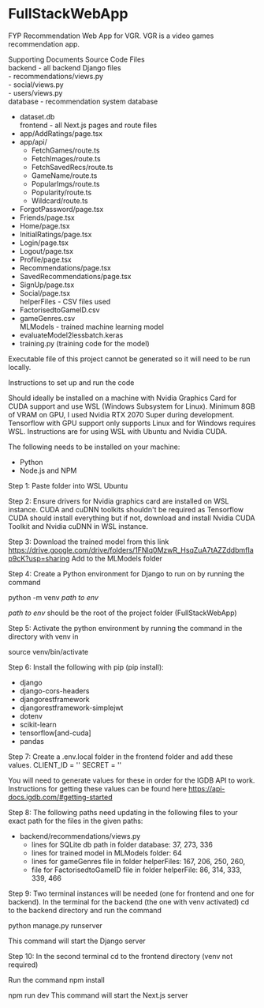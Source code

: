 # FullStackWebApp
 FYP Recommendation Web App for VGR.
 VGR is a video games recommendation app.

Supporting Documents Source Code Files </br>
backend - all backend Django files</br>
    - recommendations/views.py</br>
    - social/views.py</br>
    - users/views.py</br>
database - recommendation system database</br>
   - dataset.db</br>
frontend - all Next.js pages and route files</br>
  - app/AddRatings/page.tsx</br>
  - app/api/</br>
    - FetchGames/route.ts</br>
    - FetchImages/route.ts</br>
    - FetchSavedRecs/route.ts</br>
    - GameName/route.ts</br>
    - PopularImgs/route.ts</br>
    - Popularity/route.ts</br>
    - Wildcard/route.ts</br>
  - ForgotPassword/page.tsx</br>
  - Friends/page.tsx</br>
  - Home/page.tsx</br>
  - InitialRatings/page.tsx</br>
  - Login/page.tsx</br>
  - Logout/page.tsx</br>
  - Profile/page.tsx</br>
  - Recommendations/page.tsx</br>
  - SavedRecommendations/page.tsx</br>
  - SignUp/page.tsx</br>
  - Social/page.tsx</br>
helperFiles - CSV files used</br>
  -  FactorisedtoGameID.csv</br>
  -  gameGenres.csv</br>
 MLModels - trained machine learning model</br>
  - evaluateModel2lessbatch.keras </br>
  - training.py (training code for the model) </br>

Executable file of this project cannot be generated so it will need to be run locally. 

Instructions to set up and run the code

Should ideally be installed on a machine with Nvidia Graphics Card for CUDA support and use WSL (Windows Subsystem for Linux).
Minimum 8GB of VRAM on GPU, I used Nvidia RTX 2070 Super during development. 
Tensorflow with GPU support only supports Linux and for Windows requires WSL. 
Instructions are for using WSL with Ubuntu and Nvidia CUDA. 

The following needs to be installed on your machine:
- Python
- Node.js and NPM

Step 1: 
Paste folder into WSL Ubuntu

Step 2:
Ensure drivers for Nvidia graphics card are installed on WSL instance. 
CUDA and cuDNN toolkits shouldn't be required as Tensorflow CUDA should install everything but if not, download and install Nvidia CUDA Toolkit and Nvidia cuDNN in WSL instance.

Step 3:
Download the trained model from this link https://drive.google.com/drive/folders/1FNlq0MzwR_HsqZuA7tAZZddbmfIap9cK?usp=sharing
Add to the MLModels folder

Step 4:
Create a Python environment for Django to run on by running the command 

python -m venv *path to env*

*path to env* should be the root of the project folder (FullStackWebApp)

Step 5:
Activate the python environment by running the command in the directory with venv in

source venv/bin/activate

Step 6:
Install the following with pip (pip install):
- django
- django-cors-headers
- djangorestframework
- djangorestframework-simplejwt
- dotenv
- scikit-learn
- tensorflow[and-cuda]
- pandas

Step 7:
Create a .env.local folder in the frontend folder and add these values. 
CLIENT_ID = ''
SECRET = '' 

You will need to generate values for these in order for the IGDB API to work. 
Instructions for getting these values can be found here https://api-docs.igdb.com/#getting-started

Step 8:
The following paths need updating in the following files to your exact path for the files in the given paths:
- backend/recommendations/views.py
    - lines for SQLite db path in folder database: 37, 273, 336
    - lines for trained model in MLModels folder: 64
    - lines for gameGenres file in folder helperFiles: 167, 206, 250, 260, 
    - file for FactorisedtoGameID file in folder helperFile: 86, 314, 333, 339, 466

Step 9:
Two terminal instances will be needed (one for frontend and one for backend).
In the terminal for the backend (the one with venv activated) cd to the backend directory and run the command

python manage.py runserver

This command will start the Django server

Step 10:
In the second terminal cd to the frontend directory (venv not required)

Run the command
npm install

npm run dev
This command will start the Next.js server

